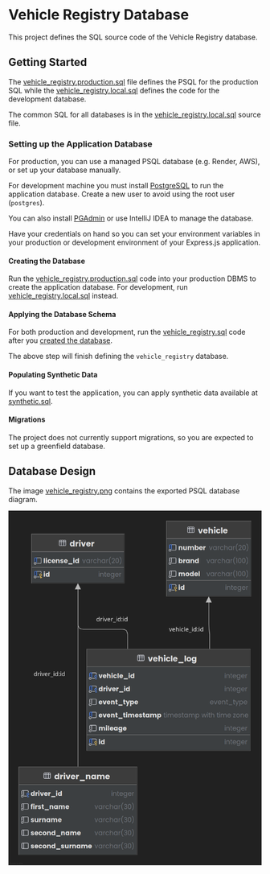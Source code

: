 # Vehicle Registry Database

This project defines the SQL source code of the Vehicle Registry database.

## Getting Started

The [vehicle_registry.production.sql](vehicle_registry.production.sql) file
defines the PSQL for the production SQL while the
[vehicle_registry.local.sql](vehicle_registry.local.sql) defines the code for
the development database.

The common SQL for all databases is in
the [vehicle_registry.local.sql](vehicle_registry.local.sql) source file.

### Setting up the Application Database

For production, you can use a managed PSQL database (e.g. Render, AWS), or set
up your database manually.

For development machine you must install
[PostgreSQL](https://www.postgresql.org/download/) to run the application
database. Create a new user to avoid using the root user (`postgres`).

You can also install [PGAdmin](https://www.pgadmin.org/download/) or use
IntelliJ IDEA to manage the database.

Have your credentials on hand so you can set your environment variables in your
production or development environment of your Express.js application.

#### Creating the Database

Run the [vehicle_registry.production.sql](vehicle_registry.production.sql)
code into your production DBMS to create the application database. For
development, run [vehicle_registry.local.sql](vehicle_registry.local.sql)
instead.

#### Applying the Database Schema

For both production and development, run
the [vehicle_registry.sql](vehicle_registry.sql) code after
you [created the database](#creating-the-database).

The above step will finish defining the `vehicle_registry` database.

#### Populating Synthetic Data

If you want to test the application, you can apply synthetic data available at
[synthetic.sql](synthetic.sql).

#### Migrations

The project does not currently support migrations, so you are expected to set up
a greenfield database.

## Database Design

The image [vehicle_registry.png](vehicle_registry.png) contains the exported 
PSQL database diagram.

![](vehicle_registry.png)
